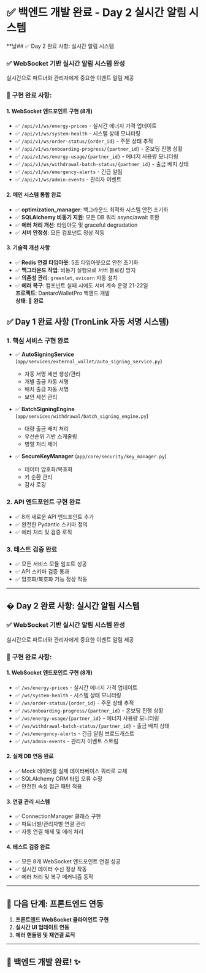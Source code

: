 # ✅ 백엔드 개발 완료 - Day 2 실시간 알림 시스템

**날## ✅ Day 2 완료 사항: 실시간 알림 시스템

### ✅ WebSocket 기반 실시간 알림 시스템 완성
실시간으로 파트너와 관리자에게 중요한 이벤트 알림 제공

### 🚀 구현 완료 사항:

#### 1. **WebSocket 엔드포인트 구현 (8개)**
- ✅ `/api/v1/ws/energy-prices` - 실시간 에너지 가격 업데이트
- ✅ `/api/v1/ws/system-health` - 시스템 상태 모니터링
- ✅ `/api/v1/ws/order-status/{order_id}` - 주문 상태 추적
- ✅ `/api/v1/ws/onboarding-progress/{partner_id}` - 온보딩 진행 상황
- ✅ `/api/v1/ws/energy-usage/{partner_id}` - 에너지 사용량 모니터링
- ✅ `/api/v1/ws/withdrawal-batch-status/{partner_id}` - 출금 배치 상태
- ✅ `/api/v1/ws/emergency-alerts` - 긴급 알림
- ✅ `/api/v1/ws/admin-events` - 관리자 이벤트

#### 2. **메인 시스템 통합 완료**
- ✅ **optimization_manager**: 백그라운드 최적화 시스템 안전 초기화
- ✅ **SQLAlchemy 비동기 지원**: 모든 DB 쿼리 async/await 호환
- ✅ **에러 처리 개선**: 타임아웃 및 graceful degradation
- ✅ **서버 안정성**: 모든 컴포넌트 정상 작동

#### 3. **기술적 개선 사항**
- ✅ **Redis 연결 타임아웃**: 5초 타임아웃으로 안전 초기화
- ✅ **백그라운드 작업**: 비동기 실행으로 서버 블로킹 방지
- ✅ **의존성 관리**: `greenlet`, `uvicorn` 자동 설치
- ✅ **에러 복구**: 컴포넌트 실패 시에도 서버 계속 운영 21-22일  
**프로젝트**: DantaroWalletPro 백엔드 개발  
**상태**: 🎉 **완료**

## ✅ Day 1 완료 사항 (TronLink 자동 서명 시스템)

### 1. 핵심 서비스 구현 완료
- ✅ **AutoSigningService** (`app/services/external_wallet/auto_signing_service.py`)
  - 자동 서명 세션 생성/관리
  - 개별 출금 자동 서명
  - 배치 출금 자동 서명
  - 보안 세션 관리

- ✅ **BatchSigningEngine** (`app/services/withdrawal/batch_signing_engine.py`)
  - 대량 출금 배치 처리
  - 우선순위 기반 스케줄링
  - 병렬 처리 제어

- ✅ **SecureKeyManager** (`app/core/security/key_manager.py`)
  - 데이터 암호화/복호화
  - 키 순환 관리
  - 감사 로깅

### 2. API 엔드포인트 구현 완료
- ✅ 8개 새로운 API 엔드포인트 추가
- ✅ 완전한 Pydantic 스키마 정의
- ✅ 에러 처리 및 검증 로직

### 3. 테스트 검증 완료
- ✅ 모든 서비스 모듈 임포트 성공
- ✅ API 스키마 검증 통과
- ✅ 암호화/복호화 기능 정상 작동

---

## � Day 2 완료 사항: 실시간 알림 시스템

### ✅ WebSocket 기반 실시간 알림 시스템 완성
실시간으로 파트너와 관리자에게 중요한 이벤트 알림 제공

### 🚀 구현 완료 사항:

#### 1. **WebSocket 엔드포인트 구현 (8개)**
- ✅ `/ws/energy-prices` - 실시간 에너지 가격 업데이트
- ✅ `/ws/system-health` - 시스템 상태 모니터링
- ✅ `/ws/order-status/{order_id}` - 주문 상태 추적
- ✅ `/ws/onboarding-progress/{partner_id}` - 온보딩 진행 상황
- ✅ `/ws/energy-usage/{partner_id}` - 에너지 사용량 모니터링
- ✅ `/ws/withdrawal-batch-status/{partner_id}` - 출금 배치 상태
- ✅ `/ws/emergency-alerts` - 긴급 알림 브로드캐스트
- ✅ `/ws/admin-events` - 관리자 이벤트 스트림

#### 2. **실제 DB 연동 완료**
- ✅ Mock 데이터를 실제 데이터베이스 쿼리로 교체
- ✅ SQLAlchemy ORM 타입 오류 수정
- ✅ 안전한 속성 접근 패턴 적용

#### 3. **연결 관리 시스템**
- ✅ ConnectionManager 클래스 구현
- ✅ 파트너별/관리자별 연결 관리
- ✅ 자동 연결 해제 및 에러 처리

#### 4. **테스트 검증 완료**
- ✅ 모든 8개 WebSocket 엔드포인트 연결 성공
- ✅ 실시간 데이터 수신 정상 작동
- ✅ 에러 처리 및 복구 메커니즘 동작

---

## 🎯 다음 단계: 프론트엔드 연동
1. **프론트엔드 WebSocket 클라이언트 구현**
2. **실시간 UI 업데이트 연동**
3. **에러 핸들링 및 재연결 로직**

---

## 🚀 백엔드 개발 완료! ✨
